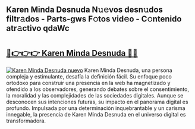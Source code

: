 ## Karen Minda Desnuda N𝚞𝚎vos desn𝚞dos filtr𝚊dos - Parts-gws F𝚘tos vid𝚎o - C𝚘ntenido atr𝚊ctivo qdaWc

# <h2><a href="http://mb9eiu.tromn.icu/?c=Karen+Minda+Desnuda">🔗👉👉👉 Karen Minda Desnuda 🔗🔗</a></h2>

[![Karen Minda Desnuda nuevo](https://i.imgur.com/pEAQMta.gif)](http://mb9eiu.tromn.icu/?c=Karen+Minda+Desnuda)
Karen Minda Desnuda, una persona compleja y estimulante, desafía la definición fácil. Su enfoque poco ortodoxo para construir una presencia en la web ha magnetizado y ofendido a los observadores, generando debates sobre el consentimiento, la moralidad y las complejidades de las sociedades digitales. Aunque se desconocen sus intenciones futuras, su impacto en el panorama digital es profundo. Impulsada por una determinación inquebrantable y un carisma innegable, la presencia de Karen Minda Desnuda en el universo digital es transformadora.
